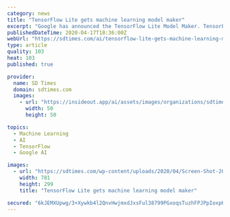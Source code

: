 ```yaml
---
category: news
title: "TensorFlow Lite gets machine learning model maker"
excerpt: "Google has announced the TensorFlow Lite Model Maker. TensorFlow Lite is an open-source deep learning framework for on-device inference. The new tool is designed to adapt machine learning models to datasets with transfer learning. “It wraps the complex machine learning concepts with an intuitive API, so that everyone can get started without ..."
publishedDateTime: 2020-04-17T18:36:00Z
webUrl: "https://sdtimes.com/ai/tensorflow-lite-gets-machine-learning-model-maker/"
type: article
quality: 103
heat: 103
published: true

provider:
  name: SD Times
  domain: sdtimes.com
  images:
    - url: "https://insideout.app/ai/assets/images/organizations/sdtimes.com-50x50.jpg"
      width: 50
      height: 50

topics:
  - Machine Learning
  - AI
  - TensorFlow
  - Google AI

images:
  - url: "https://sdtimes.com/wp-content/uploads/2020/04/Screen-Shot-2020-04-13-at-4.22.27-PM.png"
    width: 781
    height: 299
    title: "TensorFlow Lite gets machine learning model maker"

secured: "6kJEMXUpwg/3+Xywkb4l2QnvHwjmxdJxsFul38799PGxoqsTuzhFPJPpIoxpKphW8lTPI+jvLcTqJ0zmoGBLi9F/GYFO+WbnWn4ZAAwHQ9oyHa3HuLcWLKlUWFK7JEW+d03WJ+Hlu0VNtkYV2RvWIJ42U0ghRyMzDiqTTwDUJmOLMOAlEA8/1Y9SoYkUffHBv/P/57JHh1M0f7TEFUN1J3sNHGzmEAXsGii8LKqc+yojFZ6tOLMO7dQhzES1TTT8YvyXYh+P1oH0czwe7a7/3Xdyi93cnCHrtG47HI3nyLODSnIs3USJzyN2FJ7J/l024tHijLH+YZguWiAQpPFDDBBmMQBKr1MSeZPrPI82CosH2qIWFockEOKSDM0532ZeJTSZBmoZqpyTqaaMWIgfAQk4Xc0rO1MPLeUz4x6JREcKMpIo86NelPcfM5YDK7hP8tOncvwA7QZJK0N3ElId1HR9Nl8iuqtGcEgzV0m8/sY=;BcMJOZqrlfWpLAAWmNZmzg=="
---
```


